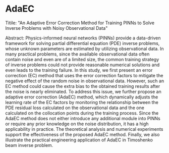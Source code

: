 # AdaEC
Titile: "An Adaptive Error Correction Method for Training PINNs to Solve Inverse Problems with Noisy Observational Data"


Abstract: Physics-informed neural networks (PINNs) provide a data-driven framework for solving partial differential equation (PDE) inverse problems, whose unknown parameters are estimated by utilizing observational data. In many practical problems, since the available observational data often contain noise and even are of a limited size, the common training strategy of inverse problems could not provide reasonable numerical solutions and even leads to the training failure. In this study, we first present an error correction (EC) method that uses the error correction factors to mitigate the negative effect of the random noise in observational data. However, such an EC method could cause the extra bias to the obtained training results after the noise is nearly eliminated. To address this issue, we further propose an adaptive error correction (AdaEC) method, which dynamically adjusts the learning rate of the EC factors by monitoring the relationship between the PDE residual loss calculated on the observational data and the one calculated on the collocation points during the training process. Since the AdaEC method does not either introduce any additional module into PINNs or require any prior knowledge on the noise distribution, it has a high applicability in practice. The theoretical analysis and numerical experiments support the effectiveness of the proposed AdaEC method. Finally, we also illustrate the practical engineering application of AdaEC in Timoshenko beam inverse problem.
